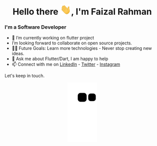 <div align="center">
<h1 align="center">Hello there <img width="35" src="https://github.com/1999AZZAR/1999AZZAR/blob/main/resources/img/waving.gif">, I'm Faizal Rahman</h1>
</div>


### I'm a Software Developer


- 🔭 I’m currently working on flutter project
- I’m looking forward to collaborate on open source projects.
- 💪🏼 Future Goals: Learn more technologies - Never stop creating new ideas.
- 💬 Ask me about Flutter/Dart, I am happy to help
- 📫 Connect with me on [LinkedIn](https://www.linkedin.com/in/faiz-rhm/) - [Twitter](https://twitter.com/faiz_rhm) - [Instagram](https://www.instagram.com/faiz.rhm/)

Let's keep in touch.

<p align="center">
  <img src="https://github.com/Faiz-Rhm/Faiz-Rhm/raw/output/github-contribution-grid-snake.svg" alt="snake">
</p>
